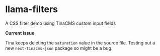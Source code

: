 # llama-filters
A CSS filter demo using TinaCMS custom input fields

**Current issue**

Tina keeps deleting the `saturation` value in the source file. Testing out a new `next-tinacms-json` package so might be a bug.
